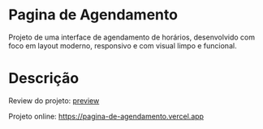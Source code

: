 # Pagina de Agendamento
Projeto de uma interface de agendamento de horários, desenvolvido com foco em layout moderno, responsivo e com visual limpo e funcional.

# Descrição

Review do projeto: [preview](https://github.com/Kyotarou-dev12/Pagina-de-Agendamento/blob/main/img/Capturar.PNG?raw=true)

Projeto online: https://pagina-de-agendamento.vercel.app
